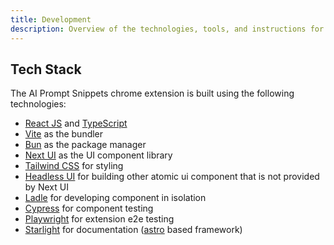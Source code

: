 ```yaml
---
title: Development
description: Overview of the technologies, tools, and instructions for developing the extension.
---
```


## Tech Stack
The AI Prompt Snippets chrome extension is built using the following technologies:

- [React JS](https://react.dev/) and [TypeScript](https://www.typescriptlang.org/)
- [Vite](https://vitejs.dev/) as the bundler
- [Bun](https://bun.sh/) as the package manager
- [Next UI](https://nextui.org/) as the UI component library
- [Tailwind CSS](https://tailwindcss.com/) for styling
- [Headless UI](https://headlessui.com/) for building other atomic ui component that is not provided by Next UI 
- [Ladle](https://ladle.dev/) for developing component in isolation
- [Cypress](https://docs.cypress.io/guides/component-testing/overview) for component testing
- [Playwright](https://playwright.dev/) for extension e2e testing
- [Starlight](https://starlight.astro.build/) for documentation ([astro](https://astro.build/) based framework)